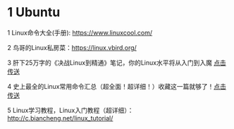 # 1 Ubuntu

1 Linux命令大全(手册): https://www.linuxcool.com/


2 鸟哥的Linux私房菜：https://linux.vbird.org/


3 肝下25万字的《决战Linux到精通》笔记，你的Linux水平将从入门到入魔 [点击传送](https://blog.csdn.net/as604049322/article/details/120446586?ops_request_misc=%257B%2522request%255Fid%2522%253A%2522163993377916780357270908%2522%252C%2522scm%2522%253A%252220140713.130102334..%2522%257D&request_id=163993377916780357270908&biz_id=0&utm_medium=distribute.pc_search_result.none-task-blog-2~all~top_positive~default-2-120446586.pc_search_result_cache&utm_term=Linux&spm=1018.2226.3001.4187)


4 史上最全的Linux常用命令汇总（超全面！超详细！）收藏这一篇就够了！[点击传送](https://blog.csdn.net/weixin_44895651/article/details/105289038?ops_request_misc=%257B%2522request%255Fid%2522%253A%2522163993377916780357270908%2522%252C%2522scm%2522%253A%252220140713.130102334..%2522%257D&request_id=163993377916780357270908&biz_id=0&utm_medium=distribute.pc_search_result.none-task-blog-2~all~top_positive~default-1-105289038.pc_search_result_cache&utm_term=Linux&spm=1018.2226.3001.4187)


5 Linux学习教程，Linux入门教程（超详细）：http://c.biancheng.net/linux_tutorial/

